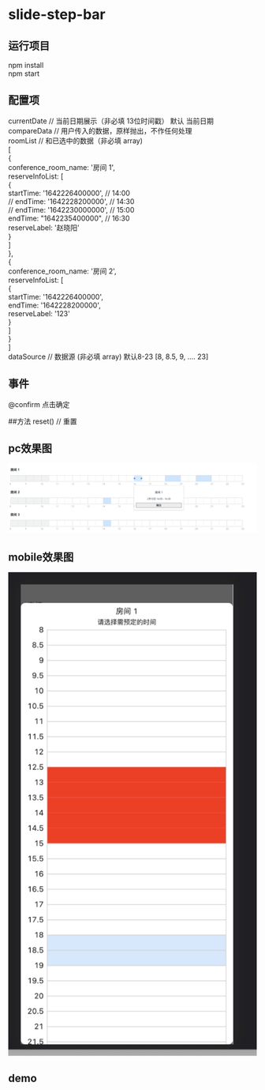 # slide-step-bar
## 运行项目
npm install  
npm start

## 配置项
currentDate             // 当前日期展示（非必填 13位时间戳） 默认 当前日期  
compareData             // 用户传入的数据，原样抛出，不作任何处理  
roomList                // 和已选中的数据（非必填 array)  
                        [  
                            {  
                                conference_room_name: '房间 1',  
                                reserveInfoList: [  
                                    {  
                                        startTime: '1642226400000', // 14:00  
                                        // endTime: '1642228200000', // 14:30  
                                        // endTime: '1642230000000', // 15:00  
                                        endTime: "1642235400000", // 16:30  
                                        reserveLabel: '赵晓阳'  
                                    }  
                                ]  
                            },  
                            {  
                                conference_room_name: '房间 2',  
                                reserveInfoList: [  
                                    {  
                                        startTime: '1642226400000',  
                                        endTime: '1642228200000',  
                                        reserveLabel: '123'  
                                    }  
                                ]  
                            }  
                        ]  
dataSource              // 数据源 (非必填 array) 默认8-23  [8, 8.5, 9, .... 23]  

## 事件
@confirm 点击确定

##方法
reset() // 重置

## pc效果图
![image](https://github.com/wangpengtao-hard/slider-step-bar/blob/master/src/assets/pc_mock.png)

## mobile效果图
![image](https://github.com/wangpengtao-hard/slider-step-bar/blob/master/src/assets/mobile_mock.png)

## demo


